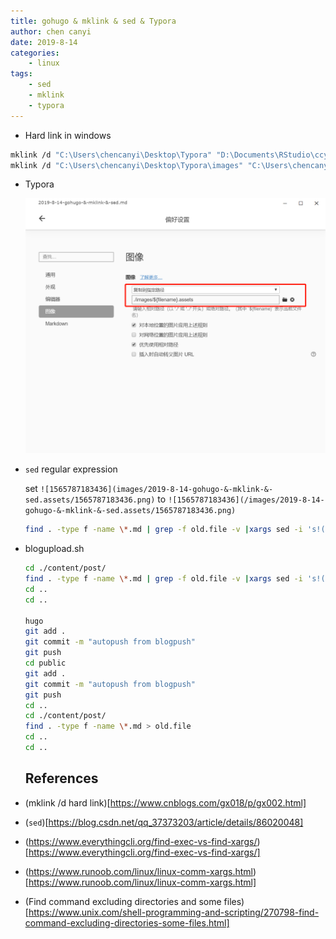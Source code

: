 ```yaml
---
title: gohugo & mklink & sed & Typora
author: chen canyi
date: 2019-8-14
categories:
	- linux
tags:
	- sed
	- mklink
	- typora
---
```


* Hard link in windows


```bash
mklink /d "C:\Users\chencanyi\Desktop\Typora" "D:\Documents\RStudio\ccybnumath.github.io\content\post"
mklink /d "C:\Users\chencanyi\Desktop\Typora\images" "C:\Users\chencanyi\Desktop\Typora\images"
```

* Typora

  ![1565787183436](/images/2019-8-14-gohugo-&-mklink-&-sed.assets/1565787183436.png)

* `sed` regular expression

  set `![1565787183436](images/2019-8-14-gohugo-&-mklink-&-sed.assets/1565787183436.png)` to `![1565787183436](/images/2019-8-14-gohugo-&-mklink-&-sed.assets/1565787183436.png)`
  
  ```bash
  find . -type f -name \*.md | grep -f old.file -v |xargs sed -i 's!(images!(/images!g'
  ```

* blogupload.sh

  ```bash
  cd ./content/post/
  find . -type f -name \*.md | grep -f old.file -v |xargs sed -i 's!(images!(/images!g'
  cd ..
  cd ..
  
  hugo
  git add .
  git commit -m "autopush from blogpush"
  git push
  cd public
  git add .
  git commit -m "autopush from blogpush"
  git push
  cd ..
  cd ./content/post/
  find . -type f -name \*.md > old.file
  cd ..
  cd ..
  
  ```

  ## References

* (mklink /d hard link)[https://www.cnblogs.com/gx018/p/gx002.html]

* (`sed`)[https://blog.csdn.net/qq_37373203/article/details/86020048]

* (https://www.everythingcli.org/find-exec-vs-find-xargs/)[https://www.everythingcli.org/find-exec-vs-find-xargs/]

* (https://www.runoob.com/linux/linux-comm-xargs.html)[https://www.runoob.com/linux/linux-comm-xargs.html]

* (Find command excluding directories and some files)[https://www.unix.com/shell-programming-and-scripting/270798-find-command-excluding-directories-some-files.html]
